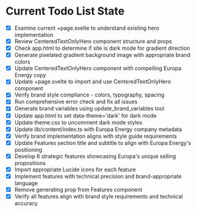 <!-- DO NOT EDIT - Managed by todo_list tool -->
<!-- Updated: 2025-09-26T18:28:53.392Z -->

# Current Todo List State

- [x] Examine current +page.svelte to understand existing hero implementation
- [x] Review CenteredTextOnlyHero component structure and props
- [x] Check app.html to determine if site is dark mode for gradient direction
- [x] Generate pixelated gradient background image with appropriate brand colors
- [x] Update CenteredTextOnlyHero component with compelling Europa Energy copy
- [x] Update +page.svelte to import and use CenteredTextOnlyHero component
- [x] Verify brand style compliance - colors, typography, spacing
- [x] Run comprehensive error check and fix all issues
- [x] Generate brand variables using update_brand_variables tool
- [x] Update app.html to set data-theme='dark' for dark mode
- [x] Update theme.css to uncomment dark mode styles
- [x] Update lib/content/index.ts with Europa Energy company metadata
- [x] Verify brand implementation aligns with style guide requirements
- [x] Update Features section title and subtitle to align with Europa Energy's positioning
- [x] Develop 6 strategic features showcasing Europa's unique selling propositions
- [x] Import appropriate Lucide icons for each feature
- [x] Implement features with technical precision and brand-appropriate language
- [x] Remove generating prop from Features component
- [x] Verify all features align with brand style requirements and technical accuracy
